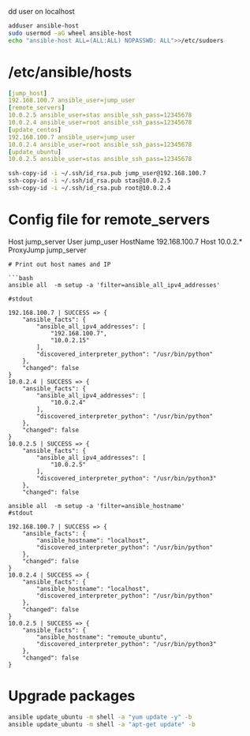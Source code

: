 dd user on localhost
```bash
adduser ansible-host
sudo usermod -aG wheel ansible-host
echo "ansible-host ALL=(ALL:ALL) NOPASSWD: ALL">>/etc/sudoers
```
# /etc/ansible/hosts
```yaml	
[jump_host]
192.168.100.7 ansible_user=jump_user
[remote_servers]
10.0.2.5 ansible_user=stas ansible_ssh_pass=12345678
10.0.2.4 ansible_user=root ansible_ssh_pass=12345678
[update_centos]
192.168.100.7 ansible_user=jump_user
10.0.2.4 ansible_user=root ansible_ssh_pass=12345678
[update_ubuntu]
10.0.2.5 ansible_user=stas ansible_ssh_pass=12345678

```

```bash
ssh-copy-id -i ~/.ssh/id_rsa.pub jump_user@192.168.100.7
ssh-copy-id -i ~/.ssh/id_rsa.pub stas@10.0.2.5
ssh-copy-id -i ~/.ssh/id_rsa.pub root@10.0.2.4
```
# Config file for remote_servers
Host jump_server
      User jump_user
      HostName 192.168.100.7
Host 10.0.2.*
      ProxyJump jump_server
```
# Print out host names and IP

```bash
ansible all  -m setup -a 'filter=ansible_all_ipv4_addresses'

#stdout

192.168.100.7 | SUCCESS => {
    "ansible_facts": {
        "ansible_all_ipv4_addresses": [
            "192.168.100.7",
            "10.0.2.15"
        ],
        "discovered_interpreter_python": "/usr/bin/python"
    },
    "changed": false
}
10.0.2.4 | SUCCESS => {
    "ansible_facts": {
        "ansible_all_ipv4_addresses": [
            "10.0.2.4"
        ],
        "discovered_interpreter_python": "/usr/bin/python"
    },
    "changed": false
}
10.0.2.5 | SUCCESS => {
    "ansible_facts": {
        "ansible_all_ipv4_addresses": [
            "10.0.2.5"
        ],
        "discovered_interpreter_python": "/usr/bin/python3"
    },
    "changed": false
	
ansible all  -m setup -a 'filter=ansible_hostname'
#stdout

192.168.100.7 | SUCCESS => {
    "ansible_facts": {
        "ansible_hostname": "localhost",
        "discovered_interpreter_python": "/usr/bin/python"
    },
    "changed": false
}
10.0.2.4 | SUCCESS => {
    "ansible_facts": {
        "ansible_hostname": "localhost",
        "discovered_interpreter_python": "/usr/bin/python"
    },
    "changed": false
}
10.0.2.5 | SUCCESS => {
    "ansible_facts": {
        "ansible_hostname": "remoute_ubuntu",
        "discovered_interpreter_python": "/usr/bin/python3"
    },
    "changed": false
}

```
# Upgrade packages

```bash
ansible update_ubuntu -m shell -a "yum update -y" -b
ansible update_ubuntu -m shell -a "apt-get update" -b  
```








